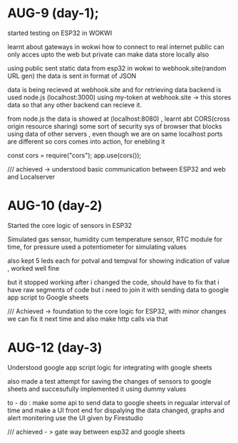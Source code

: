 # AUG-9 (day-1);

started testing on ESP32 in WOKWI

learnt about gateways in wokwi how to connect to real internet
public can only acces upto the web but private can make data store locally also

using public sent static data from esp32 in wokwi to webhook.site(random URL gen) the data is sent in format of JSON

data is being recieved at webhook.site and for retrieving data backend is used node.js (localhost:3000) using my-token at webhook.site -> this stores data so that any other backend can recieve it.

from node.js the data is showed at (localhost:8080) , learnt abt CORS(cross origin resource sharing) some sort of security sys of browser that blocks using data of other servers , even though we are on same localhost ports are different so cors comes into action, for enebling it

const cors = require("cors");
app.use(cors());

/// achieved -> understood basic communication between ESP32 and web and Localserver

# AUG-10 (day-2)

Started the core logic of sensors in ESP32

Simulated gas sensor, humidity cum temperature sensor, RTC module for time, for pressure used a potentiometer for simulating values

also kept 5 leds each for potval and tempval for showing indication of value , worked well fine

but it stopped working after i changed the code, should have to fix that i have raw segments of code but i need to join it with sending data to google app script to Google sheets

/// Achieved -> foundation to the core logic for ESP32, with minor changes we can fix it next time and also make http calls via that

# AUG-12 (day-3)

Understood google app script logic for integrating with google sheets 

also made a test attempt for saving the changes of sensors to google sheets and succesufully implemented it using dummy values

to - do : make some api to send data to google sheets in regualar interval of time and make a UI front end for dispalying the data changed, graphs and alert monitering use the UI given by Firestudio 

/// achieved - > gate way between esp32 and google sheets 

